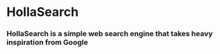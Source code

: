 # HollaSearch
### HollaSearch is a simple web search engine that takes heavy inspiration from Google
